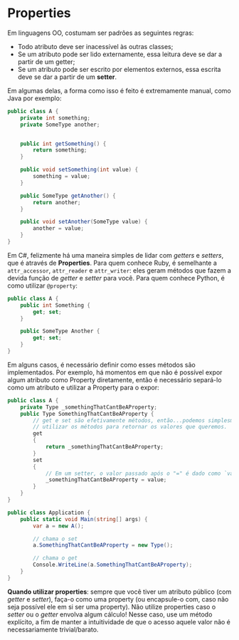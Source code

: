 Properties
==========

Em linguagens OO, costumam ser padrões as seguintes regras:

- Todo atributo deve ser inacessível às outras classes;
- Se um atributo pode ser lido externamente, essa leitura deve se dar a partir
  de um getter;
- Se um atributo pode ser escrito por elementos externos, essa escrita deve se
  dar a partir de um **setter**.

Em algumas delas, a forma como isso é feito é extremamente manual, como Java
por exemplo:

```java
public class A {
    private int something;
    private SomeType another;


    public int getSomething() {
        return something;
    }

    public void setSomething(int value) {
        something = value;
    }

    public SomeType getAnother() {
        return another;
    }

    public void setAnother(SomeType value) {
        another = value;
    }
}
```

Em C#, felizmente há uma maneira simples de lidar com _getters_ e _setters_,
que é através de **Properties**. Para quem conhece Ruby, é semelhante a
`attr_accessor`, `attr_reader` e `attr_writer`: eles geram métodos que fazem a
devida função de _getter_ e _setter_ para você. Para quem conhece Python, é
como utilizar `@property`:

```cs
public class A {
    public int Something {
        get; set;
    }

    public SomeType Another {
        get; set;
    }
}
```

Em alguns casos, é necessário definir como esses métodos são implementados. Por
exemplo, há momentos em que não é possível expor algum atributo como Property
diretamente, então é necessário separá-lo como um atributo e utilizar a
Property para o expor:

```cs
public class A {
    private Type _somethingThatCantBeAProperty;
    public Type SomethingThatCantBeAProperty {
        // get e set são efetivamente métodos, então...podemos simplesmente
        // utilizar os métodos para retornar os valores que queremos.
        get
        {
            return _somethingThatCantBeAProperty;
        }
        set
        {
            // Em um setter, o valor passado após o "=" é dado como `value`.
            _somethingThatCantBeAProperty = value;
        }
    }
}

public class Application {
    public static void Main(string[] args) {
        var a = new A();

        // chama o set
        a.SomethingThatCantBeAProperty = new Type();

        // chama o get
        Console.WriteLine(a.SomethingThatCantBeAProperty);
    }
}
```

**Quando utilizar properties**: sempre que você tiver um atributo público (com
_getter_ e _setter_), faça-o como uma property (ou encapsule-o com, caso não
seja possível ele em si ser uma property). Não utilize properties caso o
_setter_ ou o _getter_ envolva algum cálculo! Nesse caso, use um método
explícito, a fim de manter a intuitividade de que o acesso aquele valor não é
necessariamente trivial/barato.

